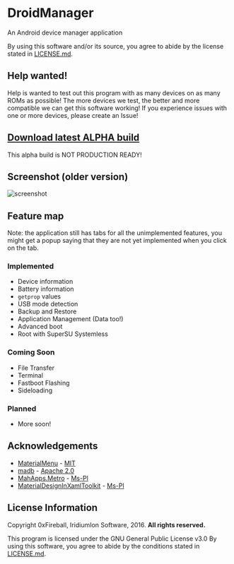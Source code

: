 # DroidManager

An Android device manager application

By using this software and/or its source, you agree to abide by the license stated in [LICENSE.md](LICENSE.md).

## Help wanted!

Help is wanted to test out this program with as many devices on as many ROMs as possible! The more devices we test, the better and more compatible we can get this software working! If you experience issues with one or more devices, please create an Issue!

## [Download latest ALPHA build](https://ci.appveyor.com/api/projects/0xFireball/droidmanager/artifacts/DroidManager/DroidManager.Windows/bin/DroidManager_bin.zip)

This alpha build is NOT PRODUCTION READY!

## Screenshot (older version)

![screenshot](https://iridiumion.xyz/projects/droidmanager/img/srec1.gif)

## Feature map

Note: the application still has tabs for all the unimplemented features, you might get a popup saying that they are not yet implemented when you click on the tab.

### Implemented

- Device information
- Battery information
- `getprop` values
- USB mode detection
- Backup and Restore
- Application Management (Data too!)
- Advanced boot
- Root with SuperSU Systemless

### Coming Soon

- File Transfer
- Terminal
- Fastboot Flashing
- Sideloading

### Planned

- More soon!

## Acknowledgements

- [MaterialMenu](https://github.com/beto-rodriguez/MaterialMenu) - [MIT](https://github.com/beto-rodriguez/MaterialMenu/blob/master/LICENSE.txt)
- [madb](https://github.com/quamotion/madb) - [Apache 2.0](https://github.com/quamotion/madb/blob/master/LICENSE)
- [MahApps.Metro](https://github.com/MahApps/MahApps.Metro) - [Ms-Pl](https://github.com/MahApps/MahApps.Metro/blob/develop/LICENSE)
- [MaterialDesignInXamlToolkit](https://github.com/ButchersBoy/MaterialDesignInXamlToolkit) - [Ms-Pl](https://github.com/ButchersBoy/MaterialDesignInXamlToolkit/blob/master/License)

## License Information

Copyright 0xFireball, IridiumIon Software, 2016. **All rights reserved.**

This program is licensed under the GNU General Public License v3.0
By using this software, you agree to abide by the conditions stated in [LICENSE.md](LICENSE.md).

